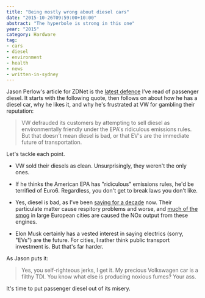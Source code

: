 ```yaml
---
title: "Being mostly wrong about diesel cars"
date: "2015-10-26T09:59:00+10:00"
abstract: "The hyperbole is strong in this one"
year: "2015"
category: Hardware
tag:
- cars
- diesel
- environment
- health
- news
- written-in-sydney
---
```

Jason Perlow's article for ZDNet is the [latest defence](http://www.zdnet.com/article/volkswagen-lied-but-elon-musk-is-dead-wrong-about-diesel-cars/) I’ve read of passenger diesel. It starts with the following quote, then follows on about how he has a diesel car, why he likes it, and why he's frustrated at VW for gambling their reputation:

> VW defrauded its customers by attempting to sell diesel as environmentally friendly under the EPA's ridiculous emissions rules. But that doesn't mean diesel is bad, or that EV's are the immediate future of transportation.

Let's tackle each point.

* VW sold their diesels as clean. Unsurprisingly, they weren't the only ones.

* If he thinks the American EPA has "ridiculous" emissions rules, he'd be terrified of Euro6. Regardless, you don't get to break laws you don't like.

* Yes, diesel is bad, as I’ve been [saying for a decade](https://rubenerd.com/response-to-the-diesels-are-coming/) now. Their particulate matter cause respitory problems and worse, and [much of the smog](https://rubenerd.com/diesel-cars/) in large European cities are caused the NOx output from these engines.

* Elon Musk certainly has a vested interest in saying electrics (sorry, "EVs") are the future. For cities, I rather think public transport investment is. But that's far harder.

As Jason puts it:

> Yes, you self-righteous jerks, I get it. My precious Volkswagen car is a filthy TDI. You know what else is producing noxious fumes? Your ass.

It's time to put passenger diesel out of its misery.

